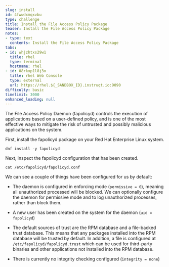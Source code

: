 ```yaml
---
slug: install
id: 4fwwdxmqxvbu
type: challenge
title: Install the File Access Policy Package
teaser: Install the File Access Policy Package
notes:
- type: text
  contents: Install the File Access Policy Package
tabs:
- id: whjzhtxs29w1
  title: rhel
  type: terminal
  hostname: rhel
- id: 08rkxp1l8j3o
  title: rhel Web Console
  type: external
  url: https://rhel.${_SANDBOX_ID}.instruqt.io:9090
difficulty: basic
timelimit: 3000
enhanced_loading: null
---
```

The File Access Policy Daemon (fapolicyd) controls the execution of applications based on a user-defined policy, and is one of the most effective ways to mitigate the risk of untrusted and possibly malicious applications on the system.

First, install the fapolicyd package on your Red Hat Enterprise Linux system.

```bash,run
dnf install -y fapolicyd
```

Next, inspect the fapolicyd configuration that has been created.

```bash,run
cat /etc/fapolicyd/fapolicyd.conf
```

We can see a couple of things have been configured for us by default:

* The daemon is configured in enforcing mode (`permissive = 0`), meaning all unauthorized processed will be blocked. We can optionally configure the daemon for permissive mode and to log unauthorized processes, rather than block them.

* A new user has been created on the system for the daemon (`uid = fapolicyd`)

* The default sources of trust are the RPM database and a file-backed trust database. This means that any packages installed into the RPM database will be trusted by default. In addition, a file is configured at `/etc/fapolicyd/fapolicyd.trust` which can be used for third-party binaries and other applications not installed into the RPM database.

* There is currently no integrity checking configured (`integrity = none`)
